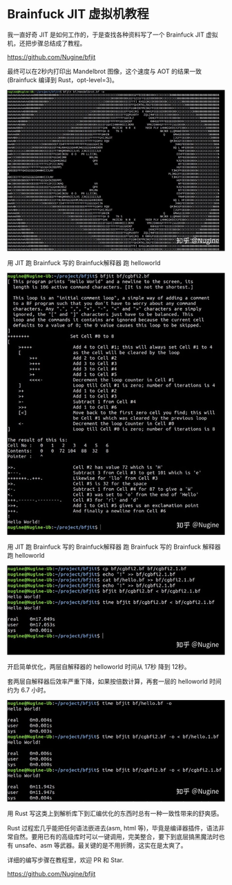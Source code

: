# Brainfuck JIT 虚拟机教程

我一直好奇 JIT 是如何工作的，于是查找各种资料写了一个 Brainfuck JIT 虚拟机，还把步骤总结成了教程。

<https://github.com/Nugine/bfjit>

最终可以在2秒内打印出 Mandelbrot 图像，这个速度与 AOT 的结果一致 (Brainfuck 编译到 Rust，opt-level=3)。

![](./1.jpg)

用 JIT 跑 Brainfuck 写的 Brainfuck解释器 跑 helloworld

![](./2.jpg)

用 JIT 跑 Brainfuck 写的 Brainfuck解释器 跑 Brainfuck 写的 Brainfuck 解释器 跑 helloworld 

![](./3.jpg)

开启简单优化，两层自解释器的 helloworld 时间从 17秒 降到 12秒。

套两层自解释器后效率严重下降，如果按倍数计算，再套一层的 helloworld 时间约为 6.7 小时。

![](./4.jpg)

用 Rust 写这类上到解析库下到汇编优化的东西时总有一种一致性带来的舒爽感。

Rust 过程宏几乎能把任何语法嵌进去(asm, html 等)，毕竟是编译器插件，语法非常自然。要用已有的高级库时可以一键调用，完美整合，要下到底层搞黑魔法时也有 unsafe、asm 等武器。最关键的是不用折腾，这实在是太爽了。

详细的编写步骤在教程里，欢迎 PR 和 Star.

<https://github.com/Nugine/bfjit>
